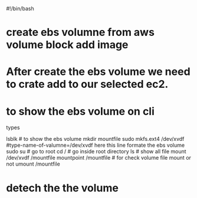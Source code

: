 #!/bin/bash

# create ebs volumne from aws volume block add image 


# After create the ebs volume we need to crate add to our selected ec2.


# to show the ebs volume on cli 
types 

lsblk # to show the ebs volume
mkdir mountfile
sudo mkfs.ext4 /dev/xvdf  #type-name-of-valumne=/dev/xvdf here this line formate the ebs volume
sudo su # go to root 
cd / # go inside root directory
ls # show all file
mount /dev/xvdf /mountfile
mountpoint /mountfile # for check volume file mount or not 
umount /mountfile 

# detech the the volume 



